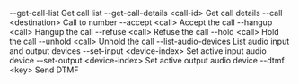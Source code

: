 
  --get-call-list              Get call list
  --get-call-details \<call-id> Get call details
  --call \<destination>         Call to number
  --accept \<call>              Accept the call
  --hangup \<call>              Hangup the call
  --refuse \<call>              Refuse the call
  --hold \<call>                Hold the call
  --unhold \<call>              Unhold the call
  --list-audio-devices         List audio input and output devices
  --set-input \<device-index>   Set active input audio device
  --set-output \<device-index>  Set active output audio device
  --dtmf \<key>                 Send DTMF


